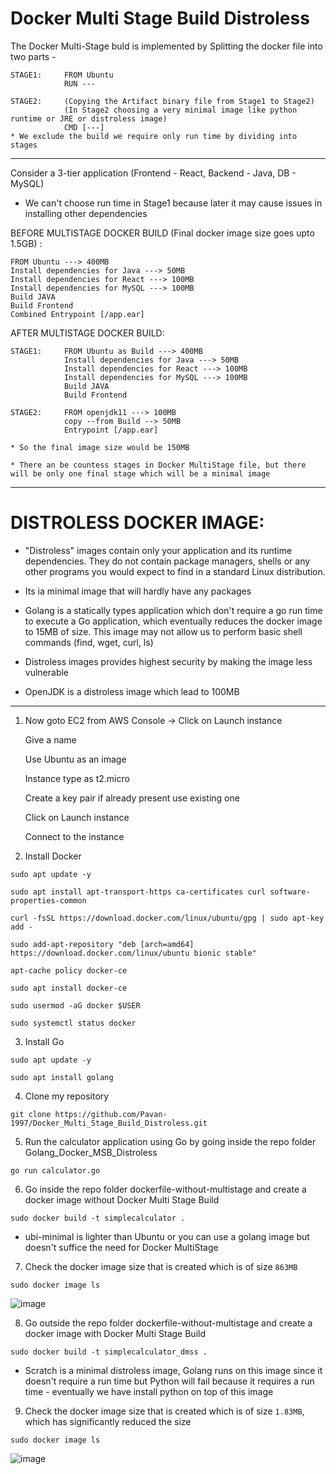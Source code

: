 # Docker Multi Stage Build Distroless

The Docker Multi-Stage buld is implemented by Splitting the docker file into two parts - 
```
STAGE1:		FROM Ubuntu
			RUN ---

STAGE2: 	(Copying the Artifact binary file from Stage1 to Stage2) 
			(In Stage2 choosing a very minimal image like python runtime or JRE or distroless image)
			CMD [---]
* We exclude the build we require only run time by dividing into stages
```
---
Consider a 3-tier application (Frontend - React, Backend - Java, DB - MySQL)

* We can't choose run time in Stage1 because later it may cause issues in installing other dependencies

BEFORE MULTISTAGE DOCKER BUILD (Final docker image size goes upto 1.5GB) :
```
FROM Ubuntu ---> 400MB
Install dependencies for Java ---> 50MB
Install dependencies for React ---> 100MB
Install dependencies for MySQL ---> 100MB
Build JAVA 
Build Frontend
Combined Entrypoint [/app.ear]			
```

AFTER MULTISTAGE DOCKER BUILD:
```
STAGE1:		FROM Ubuntu as Build ---> 400MB
			Install dependencies for Java ---> 50MB
			Install dependencies for React ---> 100MB
			Install dependencies for MySQL ---> 100MB
			Build JAVA 
			Build Frontend

STAGE2: 	FROM openjdk11 ---> 100MB
			copy --from Build --> 50MB
			Entrypoint [/app.ear] 		

* So the final image size would be 150MB

* There an be countess stages in Docker MultiStage file, but there will be only one final stage which will be a minimal image
```

---

# DISTROLESS DOCKER IMAGE:

- "Distroless" images contain only your application and its runtime dependencies. They do not contain package managers, shells or any other programs you would expect to find in a standard Linux distribution.

- Its ia minimal image that will hardly have any packages

- Golang is a statically types application which don't require a go run time to execute a Go application, which eventually reduces the docker image to 15MB of size. This image may not allow us to perform basic shell commands (find, wget, curl, ls)

- Distroless images provides highest security by making the image less vulnerable

- OpenJDK is a distroless image which lead to 100MB 

---

1. Now goto EC2 from AWS Console -> Click on Launch instance

	Give a name 
	
	Use Ubuntu as an image
	
	Instance type as t2.micro
	
	Create a key pair if already present use existing one
	
	Click on Launch instance
	
	Connect to the instance


2. Install Docker
```
sudo apt update -y

sudo apt install apt-transport-https ca-certificates curl software-properties-common

curl -fsSL https://download.docker.com/linux/ubuntu/gpg | sudo apt-key add -

sudo add-apt-repository "deb [arch=amd64] https://download.docker.com/linux/ubuntu bionic stable"

apt-cache policy docker-ce

sudo apt install docker-ce

sudo usermod -aG docker $USER

sudo systemctl status docker 
```


3. Install Go
```
sudo apt update -y

sudo apt install golang
```


4. Clone my repository
```
git clone https://github.com/Pavan-1997/Docker_Multi_Stage_Build_Distroless.git
```


5. Run the calculator application using Go by going inside the repo folder Golang_Docker_MSB_Distroless
```
go run calculator.go
```


6. Go inside the repo folder dockerfile-without-multistage and create a docker image without Docker Multi Stage Build
```
sudo docker build -t simplecalculator .
```
  * ubi-minimal is lighter than Ubuntu or you can use a golang image but doesn't suffice the need for Docker MultiStage


7. Check the docker image size that is created which is of size `863MB`
```
sudo docker image ls
```
![image](https://github.com/Pavan-1997/Docker_Multi_Stage_Build_Distroless/assets/32020205/13e5bff7-fdfa-4757-a77c-55093b3b06d9)


8. Go outside the repo folder dockerfile-without-multistage and create a docker image with Docker Multi Stage Build
```
sudo docker build -t simplecalculator_dmss .
```
  * Scratch is a minimal distroless image, Golang runs on this image since it doesn't require a run time but Python will fail because it requires a run time - eventually we have install python on top of this image


9. Check the docker image size that is created which is of size `1.83MB`, which has significantly reduced the size
```
sudo docker image ls
```
![image](https://github.com/Pavan-1997/Docker_Multi_Stage_Build_Distroless/assets/32020205/3ee48ba0-5d7e-4b0f-8dfd-c3ed2b8b097b)
